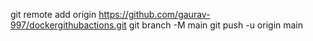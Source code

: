 git remote add origin https://github.com/gaurav-997/dockergithubactions.git
git branch -M main
git push -u origin main